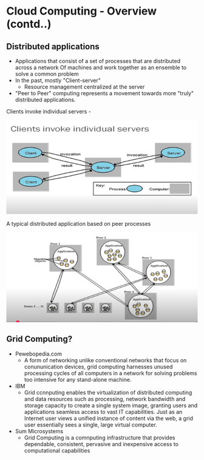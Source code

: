 # Cloud Computing - Overview (contd..)

## Distributed applications

* Applications that consist of a set of processes that are distributed across a network Of machines and work together as an ensemble to solve a common
problem
* In the past, mostly "Client-server"
    * Resource management centralized at the server
* "Peer to Peer" computing represents a movement towards more "truly" distributed applications.

Clients invoke individual servers - 

![alt text](image-2.png)

A typical distributed application based on peer processes

![alt text](image-3.png)

## Grid Computing?
* Pewebopedia.com
    * A form of networking unlike conventional networks that focus on conununication
devices, grid computing harnesses unused processing cycles of all computers
in a network for solving problems too intensive for any stand-alone machine.
* IBM
    * Grid ccnnputing enables the virtualization of distributed computing and data
resources such as processing, network bandwidth and storage capacity to create a
single system image, granting users and applications seamless access to vast IT
capabilities. Just as an Internet user views a unified instance of content via the web, a
grid user essentially sees a single, large virtual computer.
* Sum Microsystems
    * Grid Computing is a comnputing infrastructure that provides dependable,
consistent, pervasive and inexpensive access to computational capabilities